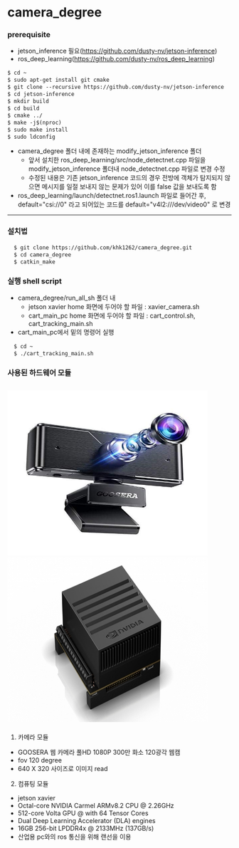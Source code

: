 camera_degree
=============

### prerequisite
* jetson_inference 필요(https://github.com/dusty-nv/jetson-inference)
* ros_deep_learning(https://github.com/dusty-nv/ros_deep_learning)
```
$ cd ~
$ sudo apt-get install git cmake
$ git clone --recursive https://github.com/dusty-nv/jetson-inference
$ cd jetson-inference
$ mkdir build
$ cd build
$ cmake ../
$ make -j$(nproc)
$ sudo make install
$ sudo ldconfig
```
* camera_degree 폴더 내에 존재하는 modify_jetson_inference 폴더
  * 앞서 설치한 ros_deep_learning/src/node_detectnet.cpp 파일을 modify_jetson_inference 폴더내 node_detectnet.cpp 파일로 변경 수정
  * 수정된 내용은 기존 jetson_inference 코드의 경우 전방에 객체가 탐지되지 않으면 메시지를 일절 보내지 않는 문제가 있어 이를 false 값을 보내도록 함
* ros_deep_learning/launch/detectnet.ros1.launch 파일로 들어간 후, default="csi://0" 라고 되어있는 코드를 default="v4l2:///dev/video0" 로 변경
- - -

### 설치법
```
  $ git clone https://github.com/khk1262/camera_degree.git
  $ cd camera_degree
  $ catkin_make
```

### 실행 shell script
* camera_degree/run_all_sh 폴더 내
  * jetson xavier home 화면에 두어야 할 파일 : xavier_camera.sh
  * cart_main_pc home 화면에 두어야 할 파일 : cart_control.sh, cart_tracking_main.sh
* cart_main_pc에서 밑의 명령어 실행
```
  $ cd ~
  $ ./cart_tracking_main.sh 
```

### 사용된 하드웨어 모듈

<img src="https://github.com/khk1262/camera_degree/blob/main/pic/%EA%B4%91%EA%B0%81%20%EC%B9%B4%EB%A9%94%EB%9D%BC.jpg" width="450" height="370"><img src="https://github.com/khk1262/camera_degree/blob/main/pic/%EC%A0%AF%EC%8A%A8%20%EC%9E%90%EB%B9%84%EC%97%90.jpg" width="450" height="370">  
---
1. 카메라 모듈
- GOOSERA 웹 카메라 풀HD 1080P 300만 화소 120광각 웹캠
- fov 120 degree
- 640 X 320 사이즈로 이미지 read

2. 컴퓨팅 모듈
- jetson xavier
- Octal-core NVIDIA Carmel ARMv8.2 CPU @ 2.26GHz
- 512-core Volta GPU @ with 64 Tensor Cores
- Dual Deep Learning Accelerator (DLA) engines
- 16GB 256-bit LPDDR4x @ 2133MHz (137GB/s)
- 산업용 pc와의 ros 통신을 위해 랜선을 이용
